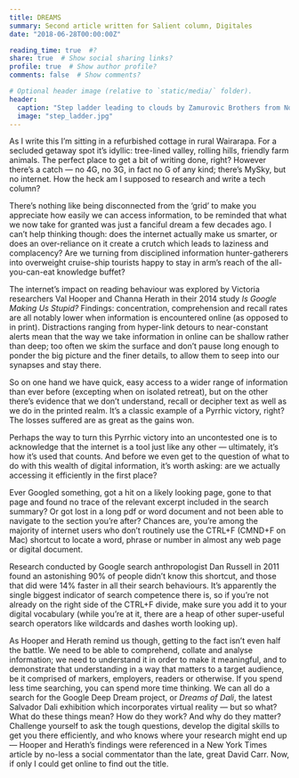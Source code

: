 ```yaml
---
title: DREAMS
summary: Second article written for Salient column, Digitales
date: "2018-06-28T00:00:00Z"

reading_time: true  #?
share: true  # Show social sharing links?
profile: true  # Show author profile?
comments: false  # Show comments?

# Optional header image (relative to `static/media/` folder).
header:
  caption: "Step ladder leading to clouds by Zamurovic Brothers from Noun Project"
  image: "step_ladder.jpg"
---
```

As I write this I’m sitting in a refurbished cottage in rural Wairarapa. For a secluded getaway spot it’s idyllic: tree-lined valley, rolling hills, friendly farm animals. The perfect place to get a bit of writing done, right? However there’s a catch — no 4G, no 3G, in fact no G of any kind; there’s MySky, but no internet. How the heck am I supposed to research and write a tech column?
 
There’s nothing like being disconnected from the ‘grid’ to make you appreciate how easily we can access information, to be reminded that what we now take for granted was just a fanciful dream a few decades ago. I can’t help thinking though: does the internet actually make us smarter, or does an over-reliance on it create a crutch which leads to laziness and complacency? Are we turning from disciplined information hunter-gatherers into overweight cruise-ship tourists happy to stay in arm’s reach of the all-you-can-eat knowledge buffet?
 
The internet’s impact on reading behaviour was explored by Victoria researchers Val Hooper and Channa Herath in their 2014 study *Is Google Making Us Stupid?* Findings: concentration, comprehension and recall rates are all notably lower when information is encountered online (as opposed to in print). Distractions ranging from hyper-link detours to near-constant alerts mean that the way we take information in online can be shallow rather than deep; too often we skim the surface and don’t pause long enough to ponder the big picture and the finer details, to allow them to seep into our synapses and stay there.
 
So on one hand we have quick, easy access to a wider range of information than ever before (excepting when on isolated retreat), but on the other there’s evidence that we don’t understand, recall or decipher text as well as we do in the printed realm. It’s a classic example of a Pyrrhic victory, right? The losses suffered are as great as the gains won. 

Perhaps the way to turn this Pyrrhic victory into an uncontested one is to acknowledge that the internet is a tool just like any other — ultimately, it’s how it’s used that counts. And before we even get to the question of what to do with this wealth of digital information, it’s worth asking: are we actually accessing it efficiently in the first place?
 
Ever Googled something, got a hit on a likely looking page, gone to that page and found no trace of the relevant excerpt included in the search summary? Or got lost in a long pdf or word document and not been able to navigate to the section you’re after? Chances are, you’re among the majority of internet users who don’t routinely use the CTRL+F (CMND+F on Mac) shortcut to locate a word, phrase or number in almost any web page or digital document.
 
Research conducted by Google search anthropologist Dan Russell in 2011 found an astonishing 90% of people didn’t know this shortcut, and those that did were 14% faster in all their search behaviours. It’s apparently the single biggest indicator of search competence there is, so if you’re not already on the right side of the CTRL+F divide, make sure you add it to your digital vocabulary (while you’re at it, there are a heap of other super-useful search operators like wildcards and dashes worth looking up).
 
As Hooper and Herath remind us though, getting to the fact isn’t even half the battle. We need to be able to comprehend, collate and analyse information; we need to understand it in order to make it meaningful, and to demonstrate that understanding in a way that matters to a target audience, be it comprised of markers, employers, readers or otherwise. If you spend less time searching, you can spend more time thinking.  We can all do a search for the Google Deep Dream project, or *Dreams of Dali*, the latest Salvador Dali exhibition which incorporates virtual reality — but so what? What do these things mean? How do they work? And why do they matter? Challenge yourself to ask the tough questions, develop the digital skills to get you there efficiently, and who knows where your research might end up — Hooper and Herath’s findings were referenced in a New York Times article by no-less a social commentator than the late, great David Carr. Now, if only I could get online to find out the title.

